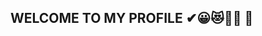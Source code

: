 ## WELCOME TO MY PROFILE ✔😀😻🥇✨ 👋

<!--
**aniketsingh98571/aniketsingh98571** is a ✨ _special_ ✨ repository because its `README.md` (this file) appears on your GitHub profile.

Here are some ideas to get you started:

- 🔭 I’m currently working on Web Development.
- 🌱 I’m currently learning Javascript.
- 👯 I’m looking to collaborate on Web Development.
- 🤔 I’m looking for help with Web Design.
- 💬 Ask me about Web Development or Any Tech related stuff.
- 📫 How to reach me: ...
- 😄 Pronouns: ...
- ⚡ Fun fact: ...
-->
